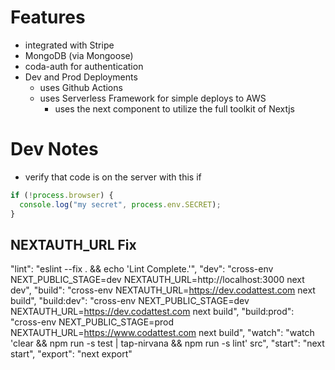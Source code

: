 # Features
- integrated with Stripe
- MongoDB (via Mongoose)
- coda-auth for authentication
- Dev and Prod Deployments
  - uses Github Actions
  - uses Serverless Framework for simple deploys to AWS
    - uses the next component to utilize the full toolkit of Nextjs


# Dev Notes
- verify that code is on the server with this if
```js
if (!process.browser) {
  console.log("my secret", process.env.SECRET);
}
```

## NEXTAUTH_URL Fix
"lint": "eslint --fix . && echo 'Lint Complete.'",
"dev": "cross-env NEXT_PUBLIC_STAGE=dev NEXTAUTH_URL=http://localhost:3000 next dev",
"build": "cross-env NEXTAUTH_URL=https://dev.codattest.com next build",
"build:dev": "cross-env NEXT_PUBLIC_STAGE=dev NEXTAUTH_URL=https://dev.codattest.com next build",
"build:prod": "cross-env NEXT_PUBLIC_STAGE=prod NEXTAUTH_URL=https://www.codattest.com next build",
"watch": "watch 'clear && npm run -s test | tap-nirvana && npm run -s lint' src",
"start": "next start",
"export": "next export"